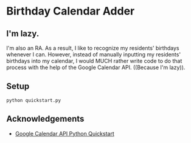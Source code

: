# Birthday Calendar Adder

## I'm lazy.

I'm also an RA. As a result, I like to recognize my residents' birthdays whenever I can. However, instead of manually inputting my residents' birthdays into my calendar, I would MUCH rather write code to do that process with the help of the Google Calendar API. ((Because I'm lazy)).


## Setup

```python quickstart.py```


## Acknowledgements
* [Google Calendar API Python Quickstart](https://developers.google.com/calendar/quickstart/python)

